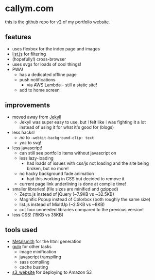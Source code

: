 # callym.com
this is the github repo for v2 of my portfolio website.

## features
* uses flexbox for the index page and images
* [list.js](https://github.com/callym/list.js) for filtering
* (hopefully!) cross-browser
* uses svgs for loads of cool things!
* PWA!
	* has a dedicated offline page
	* push notifications
		* via AWS Lambda - still a static site!
	* add to home screen

## improvements
* moved away from [Jekyll](https://jekyllrb.com/)
	* Jekyll was super easy to use, but I felt like I was fighting it a lot instead of using it for what it's good for (blogs)
* less hacks!
	* *no* to `-webkit-background-clip: text`
	* *yes* to svg!
* less javascript!
	* can still see portfolio items without javascript on
	* less lazy-loading
		* had loads of issues with css/js not loading and the site being broken, but no more!
	* no hacky background fade animation
		* had this working in CSS but decided to remove it
	* current page link underlining is done at compile time!
* smaller libraries! (file sizes are minified and gzipped)
	* Zepto.js instead of jQuery (~7.9KB vs ~32.5KB)
	* Magnific Popup instead of Colorbox (both roughly the same size)
	* list.js instead of MixItUp (~2.5KB vs ~8KB)
	* cut four unneeded libraries compared to the previous version!
* less CSS! (15KB vs 35KB)

## tools used
* [Metalsmith](http://metalsmith.io) for the html generation
* [gulp](http://gulpjs.com) for other tasks
	* image minification
	* javascript transpiling
	* sass compiling
	* cache busting
* [s3_website](https://github.com/laurilehmijoki/s3_website) for deploying to Amazon S3
